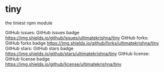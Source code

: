 # tiny
the tiniest npm module

GitHub issues:	GitHub issues badge	https://img.shields.io/github/issues/ultimatekrishna/tiny
GitHub forks:	GitHub forks badge	https://img.shields.io/github/forks/ultimatekrishna/tiny
GitHub stars:	GitHub stars badge	https://img.shields.io/github/stars/ultimatekrishna/tiny
GitHub license:	GitHub license badge	https://img.shields.io/github/license/ultimatekrishna/tiny
